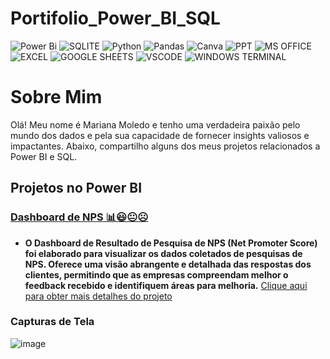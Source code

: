 # Portifolio_Power_BI_SQL

![Power Bi](https://img.shields.io/badge/power_bi-F2C811?style=for-the-badge&logo=powerbi&logoColor=black)
![SQLITE](https://img.shields.io/badge/SQLite-07405E?style=for-the-badge&logo=sqlite&logoColor=white)
![Python](https://img.shields.io/badge/python-3670A0?style=for-the-badge&logo=python&logoColor=ffdd54)
![Pandas](https://img.shields.io/badge/pandas-%23150458.svg?style=for-the-badge&logo=pandas&logoColor=white)
![Canva](https://img.shields.io/badge/Canva-%2300C4CC.svg?style=for-the-badge&logo=Canva&logoColor=white)
![PPT](https://img.shields.io/badge/Microsoft_PowerPoint-B7472A?style=for-the-badge&logo=microsoft-powerpoint&logoColor=white)
![MS OFFICE](https://img.shields.io/badge/Microsoft_Office-D83B01?style=for-the-badge&logo=microsoft-office&logoColor=white)
![EXCEL](https://img.shields.io/badge/Microsoft_Excel-217346?style=for-the-badge&logo=microsoft-excel&logoColor=white)
![GOOGLE SHEETS](https://img.shields.io/badge/Google%20Sheets-34A853?style=for-the-badge&logo=google-sheets&logoColor=white)
![VSCODE](https://img.shields.io/badge/VSCode-0078D4?style=for-the-badge&logo=visual%20studio%20code&logoColor=white)
![WINDOWS TERMINAL](https://img.shields.io/badge/windows%20terminal-4D4D4D?style=for-the-badge&logo=windows%20terminal&logoColor=white)


# Sobre Mim

Olá! Meu nome é Mariana Moledo e tenho uma verdadeira paixão pelo mundo dos dados e pela sua capacidade de fornecer insights valiosos e impactantes. Abaixo, compartilho alguns dos meus projetos relacionados a Power BI e SQL.

## Projetos no Power BI

### [**Dashboard de NPS 📊😃😐☹️**](https://github.com/Eduardoppereira/PBI_ORCAMENTO/tree/main)
 - **O Dashboard de Resultado de Pesquisa de NPS (Net Promoter Score) foi elaborado para visualizar os dados coletados de pesquisas de NPS. Oferece uma visão abrangente e detalhada das respostas dos clientes, permitindo que as empresas compreendam melhor o feedback recebido e identifiquem áreas para melhoria.**
[Clique aqui para obter mais detalhes do projeto](https://github.com/marianamoledo/PowerBI_Pesquisa_NPS/blob/main/README.md)
   
### Capturas de Tela
![image](https://github.com/marianamoledo/Portfolio_Power_BI_SQL/assets/143563078/bf75b45b-d0bb-4af7-a280-86497c2ae9e4)

